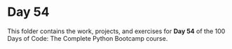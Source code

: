 # Day 54

This folder contains the work, projects, and exercises for **Day 54** of the 100 Days of Code: The Complete Python Bootcamp course.

